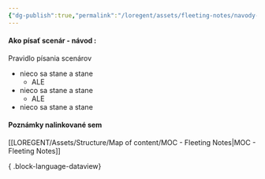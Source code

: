 ```yaml
---
{"dg-publish":true,"permalink":"/loregent/assets/fleeting-notes/navody-pre-pribehy/ako-pisat-scenar-navod/"}
---
```


#### Ako písať scenár - návod : 
Pravidlo písania scenárov

- nieco sa stane a stane
	- ALE
- nieco sa stane a stane
	- ALE
- nieco sa stane a stane


<!--- ---------------------------------------------------------------------  -->

#### Poznámky nalinkované sem

[[LOREGENT/Assets/Structure/Map of content/MOC - Fleeting Notes\|MOC - Fleeting Notes]]


{ .block-language-dataview}
